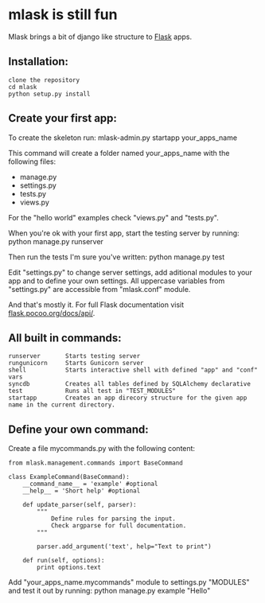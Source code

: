 mlask is still fun
==================

Mlask brings a bit of django like structure to [Flask](http://flask.pocoo.org/) apps.


Installation:
------------

	clone the repository
	cd mlask
	python setup.py install


Create your first app:
----------------------

To create the skeleton run:
	mlask-admin.py startapp your_apps_name

This command will create a folder named your\_apps\_name with the following files:
* manage.py
* settings.py
* tests.py
* views.py

For the "hello world" examples check "views.py" and "tests.py".

When you're ok with your first app, start the testing server by running:
	python manage.py runserver

Then run the tests I'm sure you've written:
	python manage.py test

Edit "settings.py" to change server settings, add aditional modules to your app and to define your own settings.
All uppercase variables from "settings.py" are accessible from "mlask.conf" module.

And that's mostly it. For full Flask documentation visit [flask.pocoo.org/docs/api/](http://flask.pocoo.org/docs/api/).

All built in commands:
----------------------

	runserver		Starts testing server
	rungunicorn		Starts Gunicorn server
	shell			Starts interactive shell with defined "app" and "conf" vars
	syncdb			Creates all tables defined by SQLAlchemy declarative
	test			Runs all test in "TEST_MODULES"
	startapp		Creates an app direcory structure for the given app name in the current directory.


Define your own command:
-------------------------

Create a file mycommands.py with the following content:

	from mlask.management.commands import BaseCommand

	class ExampleCommand(BaseCommand):
		__command_name__ = 'example' #optional
		__help__ = 'Short help' #optional

		def update_parser(self, parser):
			"""
				Define rules for parsing the input.
				Check argparse for full documentation.
			"""

			parser.add_argument('text', help="Text to print")

		def run(self, options):
			print options.text

Add "your\_apps\_name.mycommands" module to settings.py "MODULES" and test it out by running:
	python manage.py example "Hello"
